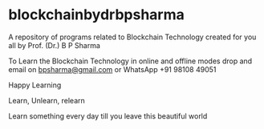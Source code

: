 # blockchainbydrbpsharma
A repository of programs related to Blockchain Technology created for you all by Prof. (Dr.) B P Sharma

To Learn the Blockchain Technology in online and offline modes drop and email on bpsharma@gmail.com or WhatsApp +91 98108 49051

Happy Learning

Learn, Unlearn, relearn

Learn something every day till you leave this beautiful world
